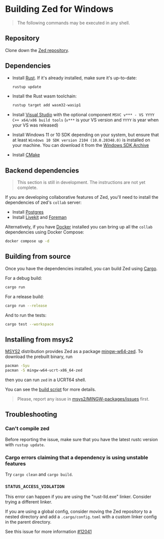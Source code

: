 # Building Zed for Windows

> The following commands may be executed in any shell.

## Repository

Clone down the [Zed repository](https://github.com/zed-industries/zed).

## Dependencies

- Install [Rust](https://www.rust-lang.org/tools/install). If it's already installed, make sure it's up-to-date:

  ```sh
  rustup update
  ```

- Install the Rust wasm toolchain:

  ```sh
  rustup target add wasm32-wasip1
  ```

- Install [Visual Studio](https://visualstudio.microsoft.com/downloads/) with the optional component `MSVC v*** - VS YYYY C++ x64/x86 build tools` (`v***` is your VS version and `YYYY` is year when your VS was released)
- Install Windows 11 or 10 SDK depending on your system, but ensure that at least `Windows 10 SDK version 2104 (10.0.20348.0)` is installed on your machine. You can download it from the [Windows SDK Archive](https://developer.microsoft.com/windows/downloads/windows-sdk/)
- Install [CMake](https://cmake.org/download)

## Backend dependencies

> This section is still in development. The instructions are not yet complete.

If you are developing collaborative features of Zed, you'll need to install the dependencies of zed's `collab` server:

- Install [Postgres](https://www.postgresql.org/download/windows/)
- Install [Livekit](https://github.com/livekit/livekit-cli) and [Foreman](https://theforeman.org/manuals/3.9/quickstart_guide.html)

Alternatively, if you have [Docker](https://www.docker.com/) installed you can bring up all the `collab` dependencies using Docker Compose:

```sh
docker compose up -d
```

## Building from source

Once you have the dependencies installed, you can build Zed using [Cargo](https://doc.rust-lang.org/cargo/).

For a debug build:

```sh
cargo run
```

For a release build:

```sh
cargo run --release
```

And to run the tests:

```sh
cargo test --workspace
```

## Installing from msys2

[MSYS2](https://msys2.org/) distribution provides Zed as a package [mingw-w64-zed](https://packages.msys2.org/base/mingw-w64-zed). To download the prebuilt binary, run

```sh
pacman -Syu
pacman -S mingw-w64-ucrt-x86_64-zed
```

then you can run `zed` in a UCRT64 shell.

You can see the [build script](https://github.com/msys2/MINGW-packages/blob/master/mingw-w64-zed/PKGBUILD) for more details.

> Please, report any issue in [msys2/MINGW-packages/issues](https://github.com/msys2/MINGW-packages/issues?q=is%3Aissue+is%3Aopen+zed) first.

## Troubleshooting

### Can't compile zed

Before reporting the issue, make sure that you have the latest rustc version with `rustup update`.

### Cargo errors claiming that a dependency is using unstable features

Try `cargo clean` and `cargo build`.

### `STATUS_ACCESS_VIOLATION`

This error can happen if you are using the "rust-lld.exe" linker. Consider trying a different linker.

If you are using a global config, consider moving the Zed repository to a nested directory and add a `.cargo/config.toml` with a custom linker config in the parent directory.

See this issue for more information [#12041](https://github.com/zed-industries/zed/issues/12041)
